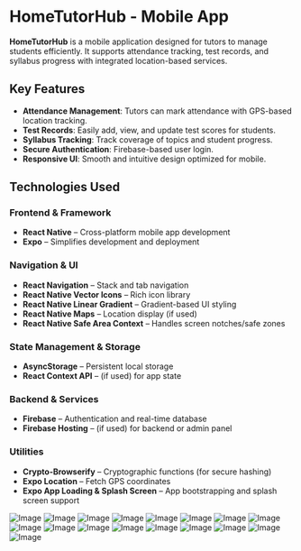 # HomeTutorHub - Mobile App

**HomeTutorHub** is a mobile application designed for tutors to manage students efficiently. It supports attendance tracking, test records, and syllabus progress with integrated location-based services.

## Key Features

- **Attendance Management**: Tutors can mark attendance with GPS-based location tracking.
- **Test Records**: Easily add, view, and update test scores for students.
- **Syllabus Tracking**: Track coverage of topics and student progress.
- **Secure Authentication**: Firebase-based user login.
- **Responsive UI**: Smooth and intuitive design optimized for mobile.

##  Technologies Used

### Frontend & Framework
- **React Native** – Cross-platform mobile app development  
- **Expo** – Simplifies development and deployment  

### Navigation & UI
- **React Navigation** – Stack and tab navigation  
- **React Native Vector Icons** – Rich icon library  
- **React Native Linear Gradient** – Gradient-based UI styling  
- **React Native Maps** – Location display (if used)  
- **React Native Safe Area Context** – Handles screen notches/safe zones  

### State Management & Storage
- **AsyncStorage** – Persistent local storage  
- **React Context API** – (if used) for app state  

### Backend & Services
- **Firebase** – Authentication and real-time database  
- **Firebase Hosting** – (if used) for backend or admin panel  

### Utilities
- **Crypto-Browserify** – Cryptographic functions (for secure hashing)  
- **Expo Location** – Fetch GPS coordinates  
- **Expo App Loading & Splash Screen** – App bootstrapping and splash screen support

![Image](https://github.com/user-attachments/assets/268b867f-3ae8-4bee-be9e-689f1f36ce43)
![Image](https://github.com/user-attachments/assets/4864f59d-6d0e-4dc0-8e12-f78a55973016)
![Image](https://github.com/user-attachments/assets/09a54f59-f52e-45e6-b127-0e407a965fcd)
![Image](https://github.com/user-attachments/assets/061ced20-51bf-4d5a-ba8c-428cf7c7c715)
![Image](https://github.com/user-attachments/assets/d40c9ab6-7e49-4616-be77-8bb6fcdfcbd0)
![Image](https://github.com/user-attachments/assets/0f93d76a-c7eb-4c9d-a7ca-778330a4afe7)
![Image](https://github.com/user-attachments/assets/b030fbfd-8562-49a0-b56b-23ad5d35724f)
![Image](https://github.com/user-attachments/assets/94ffa17d-bd50-4631-a05b-bc8ee8687256)
![Image](https://github.com/user-attachments/assets/11aa0522-0340-4724-b8fc-167308a5a007)
![Image](https://github.com/user-attachments/assets/7871f84b-f69c-4bdb-a586-2b7849d06673)
![Image](https://github.com/user-attachments/assets/13b5db9e-53fa-461e-8e3c-68789619f879)
![Image](https://github.com/user-attachments/assets/823115f4-89f7-4491-843c-d0dff19e82ae)
![Image](https://github.com/user-attachments/assets/f0531d33-2b71-4066-867a-982b66d680a2)
![Image](https://github.com/user-attachments/assets/a54502d9-f6cc-4de0-b248-88e368649caa)
![Image](https://github.com/user-attachments/assets/fc73d923-ff8f-47c2-8f2b-f8aeace8cc1b)
![Image](https://github.com/user-attachments/assets/2f16ef00-0c6d-4554-a3f4-56f2b3ede3e1)
![Image](https://github.com/user-attachments/assets/e844bc59-7a5a-46c0-b184-f2fe06eb4a9d)


